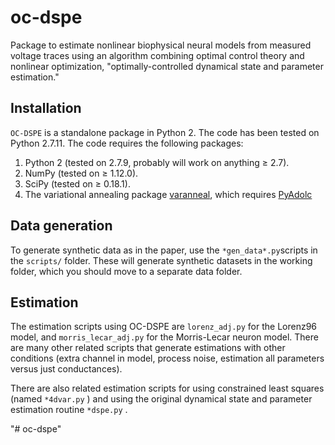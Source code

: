 # oc-dspe

Package to estimate nonlinear biophysical neural models from measured voltage traces using an algorithm combining optimal control theory and nonlinear optimization, "optimally-controlled dynamical state and parameter estimation."



## Installation

`OC-DSPE` is a standalone package in Python 2. The code has been tested on Python 2.7.11. The code requires the following packages:

1. Python 2 (tested on 2.7.9, probably will work on anything ≥ 2.7).
2. NumPy (tested on ≥ 1.12.0).
3. SciPy (tested on ≥ 0.18.1).
4. The variational annealing package [varanneal](https://github.com/niragkadakia/varanneal), which requires [PyAdolc](https://github.com/b45ch1/pyadolc)



## Data generation

To generate synthetic data as in the paper, use the `*gen_data*.py`scripts in the `scripts/` folder. These will generate synthetic datasets in the working folder, which you should move to a separate data folder. 

## Estimation

The estimation scripts using OC-DSPE are `lorenz_adj.py` for the Lorenz96 model, and `morris_lecar_adj.py` for the Morris-Lecar neuron model. There are many other related scripts that generate estimations with other conditions (extra channel in model, process noise, estimation all parameters versus just conductances). 

There are also related estimation scripts for using constrained least squares (named `*4dvar.py` ) and using the original dynamical state and parameter estimation routine `*dspe.py` . 



"# oc-dspe" 
